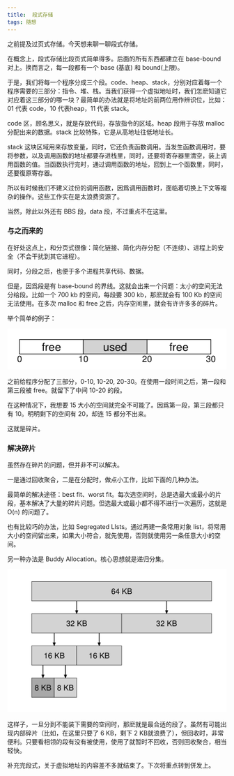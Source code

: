 ```yaml
---
title:  段式存储
tags: 随想
---
```


之前提及过页式存储。今天想来聊一聊段式存储。

在概念上，段式存储比段页式简单得多。后面的所有东西都建立在 base-bound 对上。换而言之，每一段都有一个 base (基底) 和 bound(上限)。

于是，我们将每一个程序分成三个段。code、heap、stack，分别对应着每一个程序需要的三部分：指令、堆、栈。当我们获得一个虚拟地址时，我们怎麽知道它对应着这三部分的哪一块？最简单的办法就是将地址的前两位用作辨识位，比如：01 代表 code，10 代表heap，11 代表 stack。

code 区，顾名思义，就是存放代码，存放指令的区域。heap 段用于存放 malloc 分配出来的数据。stack 比较特殊，它是从高地址往低地址长。

stack 这块区域用来存放变量，同时，它还负责函数调用。当发生函数调用时，要将参数，以及调用函数的地址都要存进栈里，同时，还要将寄存器里清空，装上调用函数的值。当函数执行完时，通过调用函数的地址，回到上一个函数里，同时，还要復原寄存器。

所以有时候我们不建义过份的调用函数，因爲调用函数时，面临着切换上下文等複杂的操作。这些工作实在是太浪费资源了。

当然，除此以外还有 BBS 段，data 段，不过重点不在这里。

### 与之而来的
在好处这点上，和分页式很像：简化链接、简化内存分配（不连续）、进程上的安全（不会干扰到其它进程）。

同时，分段之后，也便于多个进程共享代码、数据。

但是，因爲段是有 base-bound 的界线。这就会出来一个问题：太小的空间无法分给段。比如一个 700 kb 的空间，每段要 300 kb，那麽就会有 100 Kb 的空间无法使用。在多次 malloc 和 free 之后，内存空间里，就会有许许多多的碎片。

举个简单的例子：

![](/assets/2019-09-23-duan-shi-cun-chu/1569248244054.png)

之前给程序分配了三部分，0-10, 10-20, 20-30。在使用一段时间之后，第一段和第三段被 free。就留下了中间 10-20 的段。

在这种情况下，我想要 15 大小的空间就完全不可能了。因爲第一段，第三段都只有 10。明明剩下的空间有 20，却连 15 都分不出来。

这就是碎片。

### 解决碎片
虽然存在碎片的问题，但并非不可以解决。

一是通过回收聚合，二是在分配时，做点小工作，比如下面的几种办法。

最简单的解决途径：best fit、worst fit。每次选空间时，总是选最大或最小的片段，基本解决了大量的碎片问题。但选最大或最小都不得不进行一次遍历，这就是 O(n) 的问题了。

也有比较巧的办法，比如 Segregated LIsts。通过再建一条常用对象 list，将常用大小的空间留出来，如果大小符合，就先使用，否则就使用另一条任意大小的空间。

另一种办法是 Buddy Allocation。核心思想就是递归分集。

![](/assets/2019-09-23-duan-shi-cun-chu/1569248251853.png)

这样子，一旦分到不能装下需要的空间时，那麽就是最合适的段了。虽然有可能出现内部碎片（比如，在这里只要了 6 KB，剩下 2 KB就浪费了），但回收时，非常便利。只要看相领的段有没有被使用，使用了就暂时不回收，否则回收聚合，相当轻快。

补充完段式，关于虚拟地址的内容差不多就结束了。下次将重点转到併发上。